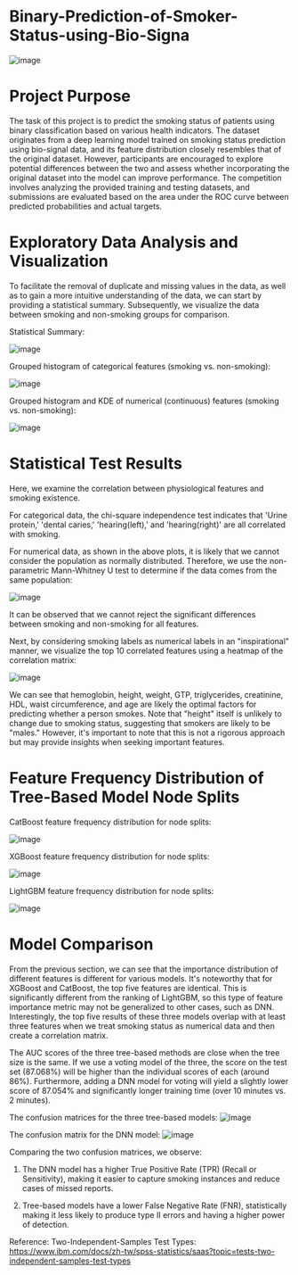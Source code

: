# Binary-Prediction-of-Smoker-Status-using-Bio-Signa

![image](https://github.com/ilovec8763/Binary-Prediction-of-Smoker-Status-using-Bio-Signa/blob/main/Zwei_zigaretten.jpg)

# Project Purpose

The task of this project is to predict the smoking status of patients using binary classification based on various health indicators. The dataset originates from a deep learning model trained on smoking status prediction using bio-signal data, and its feature distribution closely resembles that of the original dataset. However, participants are encouraged to explore potential differences between the two and assess whether incorporating the original dataset into the model can improve performance. The competition involves analyzing the provided training and testing datasets, and submissions are evaluated based on the area under the ROC curve between predicted probabilities and actual targets.

# Exploratory Data Analysis and Visualization

To facilitate the removal of duplicate and missing values in the data, as well as to gain a more intuitive understanding of the data, we can start by providing a statistical summary. Subsequently, we visualize the data between smoking and non-smoking groups for comparison.

Statistical Summary:

![image](https://github.com/ilovec8763/Binary-Prediction-of-Smoker-Status-using-Bio-Signa/blob/main/summary_gradient_style.png)

Grouped histogram of categorical features (smoking vs. non-smoking):

![image](https://github.com/ilovec8763/Binary-Prediction-of-Smoker-Status-using-Bio-Signa/blob/main/Histogram%20of%20categorical%20features%20by%20group.png)

Grouped histogram and KDE of numerical (continuous) features (smoking vs. non-smoking):

![image](https://github.com/ilovec8763/Binary-Prediction-of-Smoker-Status-using-Bio-Signa/blob/main/Histogram%20of%20numerical%20features%20by%20group.png)

# Statistical Test Results

Here, we examine the correlation between physiological features and smoking existence.

For categorical data, the chi-square independence test indicates that 'Urine protein,' 'dental caries,' 'hearing(left),' and 'hearing(right)' are all correlated with smoking.

For numerical data, as shown in the above plots, it is likely that we cannot consider the population as normally distributed. Therefore, we use the non-parametric Mann-Whitney U test to determine if the data comes from the same population:

![image](https://github.com/ilovec8763/Binary-Prediction-of-Smoker-Status-using-Bio-Signa/blob/main/U_test_pic.png)

It can be observed that we cannot reject the significant differences between smoking and non-smoking for all features.

Next, by considering smoking labels as numerical labels in an "inspirational" manner, we visualize the top 10 correlated features using a heatmap of the correlation matrix:

![image](https://github.com/ilovec8763/Binary-Prediction-of-Smoker-Status-using-Bio-Signa/blob/main/heat_map_smoker2.png)

We can see that hemoglobin, height, weight, GTP, triglycerides, creatinine, HDL, waist circumference, and age are likely the optimal factors for predicting whether a person smokes. Note that "height" itself is unlikely to change due to smoking status, suggesting that smokers are likely to be "males." However, it's important to note that this is not a rigorous approach but may provide insights when seeking important features.

# Feature Frequency Distribution of Tree-Based Model Node Splits

CatBoost feature frequency distribution for node splits:

![image](https://github.com/ilovec8763/Binary-Prediction-of-Smoker-Status-using-Bio-Signa/blob/main/cbc%20Feature%20Importance.png)

XGBoost feature frequency distribution for node splits:

![image](https://github.com/ilovec8763/Binary-Prediction-of-Smoker-Status-using-Bio-Signa/blob/main/xgbc%20Feature%20Importance.png)

LightGBM feature frequency distribution for node splits:

![image](https://github.com/ilovec8763/Binary-Prediction-of-Smoker-Status-using-Bio-Signa/blob/main/lightgbm%20Feature%20Importance.png)

# Model Comparison

From the previous section, we can see that the importance distribution of different features is different for various models. It's noteworthy that for XGBoost and CatBoost, the top five features are identical. This is significantly different from the ranking of LightGBM, so this type of feature importance metric may not be generalized to other cases, such as DNN. Interestingly, the top five results of these three models overlap with at least three features when we treat smoking status as numerical data and then create a correlation matrix.

The AUC scores of the three tree-based methods are close when the tree size is the same. If we use a voting model of the three, the score on the test set (87.068%) will be higher than the individual scores of each (around 86%). Furthermore, adding a DNN model for voting will yield a slightly lower score of 87.054% and significantly longer training time (over 10 minutes vs. 2 minutes).

The confusion matrices for the three tree-based models:
![image](https://github.com/ilovec8763/Binary-Prediction-of-Smoker-Status-using-Bio-Signa/blob/main/voting_model_normalized_confusion(1).png)

The confusion matrix for the DNN model:
![image](https://github.com/ilovec8763/Binary-Prediction-of-Smoker-Status-using-Bio-Signa/blob/main/dnn_normalized_confusion.png)

Comparing the two confusion matrices, we observe:

1. The DNN model has a higher True Positive Rate (TPR) (Recall or Sensitivity), making it easier to capture smoking instances and reduce cases of missed reports.

2. Tree-based models have a lower False Negative Rate (FNR), statistically making it less likely to produce type II errors and having a higher power of detection.

Reference:
Two-Independent-Samples Test Types: https://www.ibm.com/docs/zh-tw/spss-statistics/saas?topic=tests-two-independent-samples-test-types
